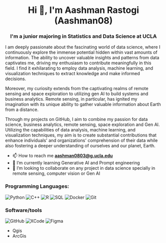 <h1 align="center">Hi 👋, I'm Aashman Rastogi (Aashman08)</h1> 
<h3 align="center">I'm a junior majoring in Statistics and Data Science at UCLA</h3> 

I am deeply passionate about the fascinating world of data science, where I continuously explore the immense potential hidden within vast amounts of information. The ability to uncover valuable insights and patterns from data captivates me, driving my enthusiasm to contribute meaningfully in this field. I find it exhilarating to employ data analysis, machine learning, and visualization techniques to extract knowledge and make informed decisions.

Moreover, my curiosity extends from the  captivating realms of remote sensing and space exploration to utilizing gen AI to build systems and business analytics. Remote sensing, in particular, has ignited my imagination with its unique ability to gather valuable information about Earth from a distance. 

Through my projects on GitHub, I aim to combine my passion for data science, business analytics, remote sensing, space exploration and Gen AI. Utilizing the capabilities of data analysis, machine learning, and visualization techniques, my aim is to create substantial contributions that enhance individuals' and organizations' comprehension of their data while also fostering a deeper understanding of ourselves and our planet, Earth.

<!-- ONE LINERS --> 
- 📫 How to reach me **aashman0803@g.ucla.edu** 
- 🌱 I’m currently learning Generative AI and Prompt engineering
- 👯 I’m looking to collaborate on any project in data science specially in remote sensing, computer vision or Gen AI

### Programming Languages:
![Python](https://img.shields.io/badge/-Python-2d2b55?style=for-the-badge&logo=Python)
![C++](https://img.shields.io/badge/-C++-2d2b55?style=for-the-badge&logo=Cplusplus)
![R](https://img.shields.io/badge/R-276DC3?style=for-the-badge&logo=r&logoColor=white)
![SQL](https://img.shields.io/badge/-SQL-2d2b55?style=for-the-badge&logo=MySQL)
![Docker](https://img.shields.io/badge/-Docker-2d2b55?style=for-the-badge&logo=Docker)
![Git](https://img.shields.io/badge/-Git-2d2b55?style=for-the-badge&logo=git)

### Software/tools
![GitHub](https://img.shields.io/badge/-GitHub-2d2b55?style=for-the-badge&logo=github)
![XCode](https://img.shields.io/badge/-XCode-2d2b55?style=for-the-badge&logo=Xcode)
![Figma](https://img.shields.io/badge/-Figma-2d2b55?style=for-the-badge&logo=Figma)
- Qgis
- ArcGis


<!--
**Aashman08/Aashman08** is a ✨ _special_ ✨ repository because its `README.md` (this file) appears on your GitHub profile.

Here are some ideas to get you started:

- 🔭 I’m currently working on ...
- 🌱 I’m currently learning ...
- 👯 I’m looking to collaborate on ...
- 🤔 I’m looking for help with ...
- 💬 Ask me about ...
- 📫 How to reach me: ...
- 😄 Pronouns: ...
- ⚡ Fun fact: ...
-->
